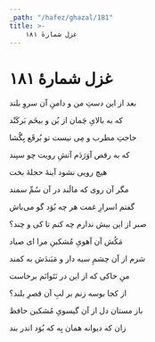 ```yaml
---
_path: "/hafez/ghazal/181"
title: >-
    غزل شمارهٔ ۱۸۱
---
```

# غزل شمارهٔ ۱۸۱

<div class="b" id="bn1"><div class="m1"><p>بعد از این دستِ من و دامنِ آن سروِ بلند</p></div>
<div class="m2"><p>که به بالایِ چَمان از بُن و بیخَم بَرکَنْد</p></div></div>
<div class="b" id="bn2"><div class="m1"><p>حاجتِ مطرب و مِی نیست تو بُرقَع بِگُشا</p></div>
<div class="m2"><p>که به رقص آوَرَدَم آتشِ رویت چو سپند</p></div></div>
<div class="b" id="bn3"><div class="m1"><p>هیچ رویی نشود آینهٔ حجلهٔ بخت</p></div>
<div class="m2"><p>مگر آن روی که مالَند در آن سُمِّ سمند</p></div></div>
<div class="b" id="bn4"><div class="m1"><p>گفتم اسرارِ غمت هر چه بُوَد گو می‌باش</p></div>
<div class="m2"><p>صبر از این بیش ندارم چه کنم تا کی و چند؟</p></div></div>
<div class="b" id="bn5"><div class="m1"><p>مَکُش آن آهویِ مُشکینِ مرا ای صیاد</p></div>
<div class="m2"><p>شرم از آن چشمِ سیه دار و مَبَندَش به کمند</p></div></div>
<div class="b" id="bn6"><div class="m1"><p>منِ خاکی که از این در نَتَوانَم برخاست</p></div>
<div class="m2"><p>از کجا بوسه زنم بر لبِ آن قصرِ بلند؟</p></div></div>
<div class="b" id="bn7"><div class="m1"><p>باز مستان دل از آن گیسویِ مُشکین حافظ</p></div>
<div class="m2"><p>زان که دیوانه همان بِه که بُوَد اندر بند</p></div></div>

